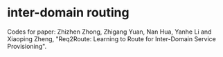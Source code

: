 # inter-domain routing

Codes for paper:
Zhizhen Zhong, Zhigang Yuan, Nan Hua, Yanhe Li and Xiaoping Zheng, "Req2Route: Learning to Route for Inter-Domain Service Provisioning".
